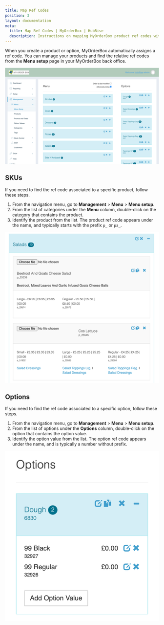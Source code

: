 ```yaml
---
title: Map Ref Codes
position: 3
layout: documentation
meta:
  title: Map Ref Codes | MyOrderBox | HubRise
  description: Instructions on mapping MyOrderBox product ref codes with other apps after connecting your EPOS with HubRise. Connect apps and synchronise your data.
---
```


When you create a product or option, MyOrderBox automatically assigns a ref code.
You can manage your products and find the relative ref codes from the **Menu setup** page in your MyOrderBox back office.

![The Menu setup page in MyOrderBox back office](./images/003-myorderbox-menu-setup.png)

## SKUs

If you need to find the ref code associated to a specific product, follow these steps.

1. From the navigation menu, go to **Management** > **Menu** > **Menu setup**.
1. From the list of categories under the **Menu** column, double-click on the category that contains the product.
1. Identify the product from the list. The product ref code appears under the name, and typically starts with the prefix `p_` or `pa_`.

![Finding product ref codes in MyOrderBox back office](./images/004-myorderbox-product-ref.png)

## Options

If you need to find the ref code associated to a specific option, follow these steps.

1. From the navigation menu, go to **Management** > **Menu** > **Menu setup**.
1. From the list of options under the **Options** column, double-click on the option that contains the option value.
1. Identify the option value from the list. The option ref code appears under the name, and is typically a number without prefix.

![Finding option ref codes in MyOrderBox back office](./images/005-myorderbox-option-ref.png)
